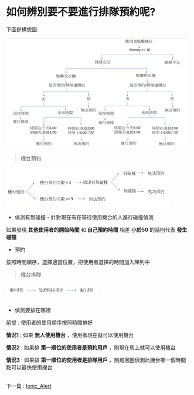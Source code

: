 # 如何辨別要不要進行排隊預約呢?

下圖是構想圖:


<img src="教程圖片/nnnnstructure.png" width="500px" height="300px">


> 機台預約

<img src="教程圖片/norder.png" width="450px" height="110px">


* 偵測有無碰撞 - 針對現在有在等待使用機台的人進行碰撞偵測

 如果發現 **其他使用者的開始時間** 和 **自己預約時間** 相差 **小於50** 的話則代表 **發生碰撞**

* 預約

 按照時間順序，選擇適當位置，把使用者選擇的時間加入陣列中


> 機台排隊

<img src="教程圖片/waiting.png" width="250px" height="46px">


* 偵測要排在哪裡 

前提 : 使用者的使用順序按照時間排好

**情況1** : 如果 **無人使用機台** ，使用者現在就可以使用機台

**情況2** : 如果排 **第一順位的使用者是預約用戶** ，則現在馬上就可以使用機台

**情況3** : 如果排 **第一順位的使用者是排隊用戶** ，則跑回圈偵測此機台哪一個時間點可以最快使用機台


\
下一篇 : [Ionic_Alert](9_Ionic_Alert.md)
